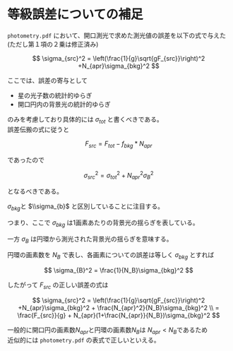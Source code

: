 # 等級誤差についての補足

`photometry.pdf` において、開口測光で求めた測光値の誤差を以下の式で与えた(ただし第１項の２乗は修正済み)  

$$
\sigma_{src}^2 = \left(\frac{1}{g}\sqrt{gF_{src}}\right)^2 +N_{apr}\sigma_{bkg}^2
$$

ここでは、誤差の寄与として  
- 星の光子数の統計的ゆらぎ
- 開口円内の背景光の統計的ゆらぎ

のみを考慮しており具体的には $\sigma_{tot}$ と書くべきである。    
誤差伝搬の式に従うと

$$
F_{src} = F_{tot} - f_{bkg}*N_{apr}
$$

であったので  

$$
\sigma_{src}^2 = \sigma_{tot}^2 +N_{apr}^2 \sigma_{B}^2
$$

となるべきである。  

$\sigma_{bkg}$と $\\sigma_{b}$ と区別していることに注目する。  

つまり、ここで $\sigma_{bkg}$ は1画素あたりの背景光の揺らぎを表している。  

一方 $\sigma_{B}$ は円環から測光された背景光の揺らぎを意味する。  

円環の画素数を $N_B$ で表し、各画素についての誤差は等しく $\sigma_{bkg}$ とすれば  

$$
\sigma_{B}^2 = \frac{1}{N_B}\sigma_{bkg}^2
$$

したがって $F_{src}$ の正しい誤差の式は   

$$
\sigma_{src}^2 = \left(\frac{1}{g}\sqrt{gF_{src}}\right)^2 +N_{apr}\sigma_{bkg}^2 + \frac{N_{apr}^2}{N_B}\sigma_{bkg}^2  \\
                 = \frac{F_{src}}{g} + N_{apr}(1+\frac{N_{apr}}{N_B})\sigma_{bkg}^2
$$

一般的に開口円の画素数$N_{apr}$と円環の画素数$N_B$は $N_{apr} < N_B$であるため  
近似的には `photometry.pdf` の表式で正しいといえる。
